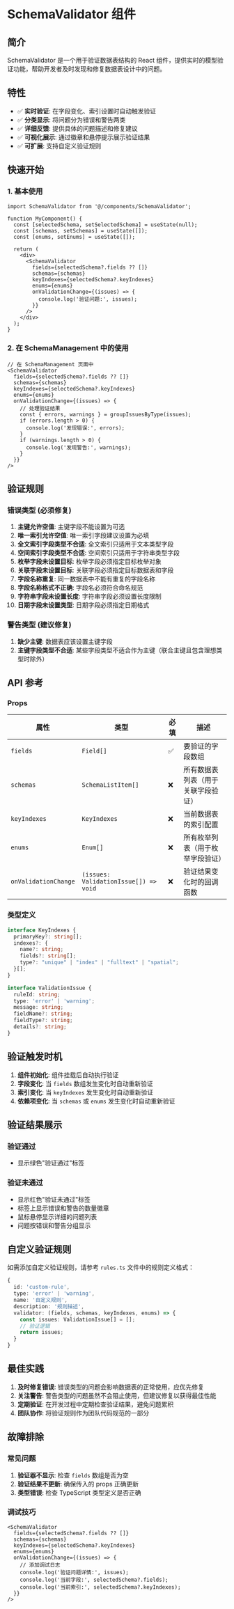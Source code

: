 # SchemaValidator 组件

## 简介

SchemaValidator 是一个用于验证数据表结构的 React 组件，提供实时的模型验证功能，帮助开发者及时发现和修复数据表设计中的问题。

## 特性

- ✅ **实时验证**: 在字段变化、索引设置时自动触发验证
- ✅ **分类显示**: 将问题分为错误和警告两类
- ✅ **详细反馈**: 提供具体的问题描述和修复建议
- ✅ **可视化展示**: 通过徽章和悬停提示展示验证结果
- ✅ **可扩展**: 支持自定义验证规则

## 快速开始

### 1. 基本使用

```tsx
import SchemaValidator from '@/components/SchemaValidator';

function MyComponent() {
  const [selectedSchema, setSelectedSchema] = useState(null);
  const [schemas, setSchemas] = useState([]);
  const [enums, setEnums] = useState([]);

  return (
    <div>
      <SchemaValidator
        fields={selectedSchema?.fields ?? []}
        schemas={schemas}
        keyIndexes={selectedSchema?.keyIndexes}
        enums={enums}
        onValidationChange={(issues) => {
          console.log('验证问题:', issues);
        }}
      />
    </div>
  );
}
```

### 2. 在 SchemaManagement 中的使用

```tsx
// 在 SchemaManagement 页面中
<SchemaValidator
  fields={selectedSchema?.fields ?? []}
  schemas={schemas}
  keyIndexes={selectedSchema?.keyIndexes}
  enums={enums}
  onValidationChange={(issues) => {
    // 处理验证结果
    const { errors, warnings } = groupIssuesByType(issues);
    if (errors.length > 0) {
      console.log('发现错误:', errors);
    }
    if (warnings.length > 0) {
      console.log('发现警告:', warnings);
    }
  }}
/>
```

## 验证规则

### 错误类型 (必须修复)

1. **主键允许空值**: 主键字段不能设置为可选
2. **唯一索引允许空值**: 唯一索引字段建议设置为必填
3. **全文索引字段类型不合适**: 全文索引只适用于文本类型字段
4. **空间索引字段类型不合适**: 空间索引只适用于字符串类型字段
5. **枚举字段未设置目标**: 枚举字段必须指定目标枚举对象
6. **关联字段未设置目标**: 关联字段必须指定目标数据表和字段
7. **字段名称重复**: 同一数据表中不能有重复的字段名称
8. **字段名称格式不正确**: 字段名必须符合命名规范
9. **字符串字段未设置长度**: 字符串字段必须设置长度限制
10. **日期字段未设置类型**: 日期字段必须指定日期格式

### 警告类型 (建议修复)

1. **缺少主键**: 数据表应该设置主键字段
2. **主键字段类型不合适**: 某些字段类型不适合作为主键（联合主键且包含理想类型时除外）

## API 参考

### Props

| 属性 | 类型 | 必填 | 描述 |
|------|------|------|------|
| `fields` | `Field[]` | ✅ | 要验证的字段数组 |
| `schemas` | `SchemaListItem[]` | ❌ | 所有数据表列表（用于关联字段验证） |
| `keyIndexes` | `KeyIndexes` | ❌ | 当前数据表的索引配置 |
| `enums` | `Enum[]` | ❌ | 所有枚举列表（用于枚举字段验证） |
| `onValidationChange` | `(issues: ValidationIssue[]) => void` | ❌ | 验证结果变化时的回调函数 |

### 类型定义

```typescript
interface KeyIndexes {
  primaryKey?: string[];
  indexes?: {
    name?: string;
    fields?: string[];
    type?: "unique" | "index" | "fulltext" | "spatial";
  }[];
}

interface ValidationIssue {
  ruleId: string;
  type: 'error' | 'warning';
  message: string;
  fieldName?: string;
  fieldType?: string;
  details?: string;
}
```

## 验证触发时机

1. **组件初始化**: 组件挂载后自动执行验证
2. **字段变化**: 当 `fields` 数组发生变化时自动重新验证
3. **索引变化**: 当 `keyIndexes` 发生变化时自动重新验证
4. **依赖项变化**: 当 `schemas` 或 `enums` 发生变化时自动重新验证

## 验证结果展示

### 验证通过
- 显示绿色"验证通过"标签

### 验证未通过
- 显示红色"验证未通过"标签
- 标签上显示错误和警告的数量徽章
- 鼠标悬停显示详细的问题列表
- 问题按错误和警告分组显示

## 自定义验证规则

如需添加自定义验证规则，请参考 `rules.ts` 文件中的规则定义格式：

```typescript
{
  id: 'custom-rule',
  type: 'error' | 'warning',
  name: '自定义规则',
  description: '规则描述',
  validator: (fields, schemas, keyIndexes, enums) => {
    const issues: ValidationIssue[] = [];
    // 验证逻辑
    return issues;
  }
}
```

## 最佳实践

1. **及时修复错误**: 错误类型的问题会影响数据表的正常使用，应优先修复
2. **关注警告**: 警告类型的问题虽然不会阻止使用，但建议修复以获得最佳性能
3. **定期验证**: 在开发过程中定期检查验证结果，避免问题累积
4. **团队协作**: 将验证规则作为团队代码规范的一部分

## 故障排除

### 常见问题

1. **验证器不显示**: 检查 `fields` 数组是否为空
2. **验证结果不更新**: 确保传入的 props 正确更新
3. **类型错误**: 检查 TypeScript 类型定义是否正确

### 调试技巧

```tsx
<SchemaValidator
  fields={selectedSchema?.fields ?? []}
  schemas={schemas}
  keyIndexes={selectedSchema?.keyIndexes}
  enums={enums}
  onValidationChange={(issues) => {
    // 添加调试日志
    console.log('验证问题详情:', issues);
    console.log('当前字段:', selectedSchema?.fields);
    console.log('当前索引:', selectedSchema?.keyIndexes);
  }}
/>
``` 